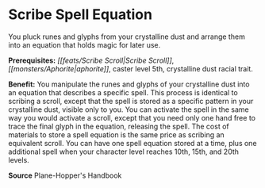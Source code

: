﻿---
cssclass: [feats]

---
# Scribe Spell Equation

You pluck runes and glyphs from your crystalline dust and arrange them into an equation that holds magic for later use.

**Prerequisites:** _[[feats/Scribe Scroll|Scribe Scroll]]_, _[[monsters/Aphorite|aphorite]]_, caster level 5th, crystalline dust racial trait.

**Benefit:** You manipulate the runes and glyphs of your crystalline dust into an equation that describes a specific spell. This process is identical to scribing a scroll, except that the spell is stored as a specific pattern in your crystalline dust, visible only to you. You can activate the spell in the same way you would activate a scroll, except that you need only one hand free to trace the final glyph in the equation, releasing the spell. The cost of materials to store a spell equation is the same price as scribing an equivalent scroll. You can have one spell equation stored at a time, plus one additional spell when your character level reaches 10th, 15th, and 20th levels.

**Source** Plane-Hopper's Handbook
